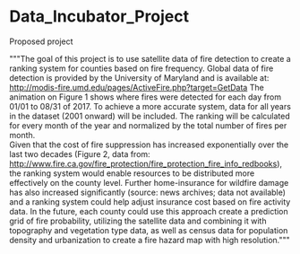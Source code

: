 # Data_Incubator_Project
Proposed project

"""The goal of this project is to use satellite data of fire detection to create a ranking system for counties based on fire frequency. Global data of fire detection is provided by the University of Maryland and is available at: 
http://modis-fire.umd.edu/pages/ActiveFire.php?target=GetData
The animation on Figure 1 shows where fires were detected for each day from 01/01 to 08/31 of 2017. To achieve a more accurate system, data for all years in the dataset (2001 onward) will be included. The ranking will be calculated for every month of the year and normalized by the total number of fires per month.   
Given that the cost of fire suppression has increased exponentially over the last two decades (Figure 2, data from: http://www.fire.ca.gov/fire_protection/fire_protection_fire_info_redbooks), the ranking system would enable resources to be distributed more effectively on the county level. 
Further home-insurance for wildfire damage has also increased significantly (source: news archives; data not available) and a ranking system could help adjust insurance cost based on fire activity data. 
In the future, each county could use this approach create a prediction grid of fire probability, utilizing the satellite data and combining it with topography and vegetation type data, as well as census data for population density and urbanization to create a fire hazard map with high resolution.""" 
